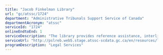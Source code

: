```yaml
---
title: "Jacob Finkelman Library"
url: "gc/atssc/1724"
department: "Administrative Tribunals Support Service of Canada"
departmentAcronym: "atssc"
serviceId: "1724"
onlineEndtoEnd: 1
serviceDescription: "The library provides reference assistance, interlibrary loans, access to decisions, and RSS feeds."
serviceUrl: "http://pslreb.web5.stage.atssc-scdata.gc.ca/en/resources/library.html?zoom_highlight=library"
programDescription: "Legal Services"
---
```

